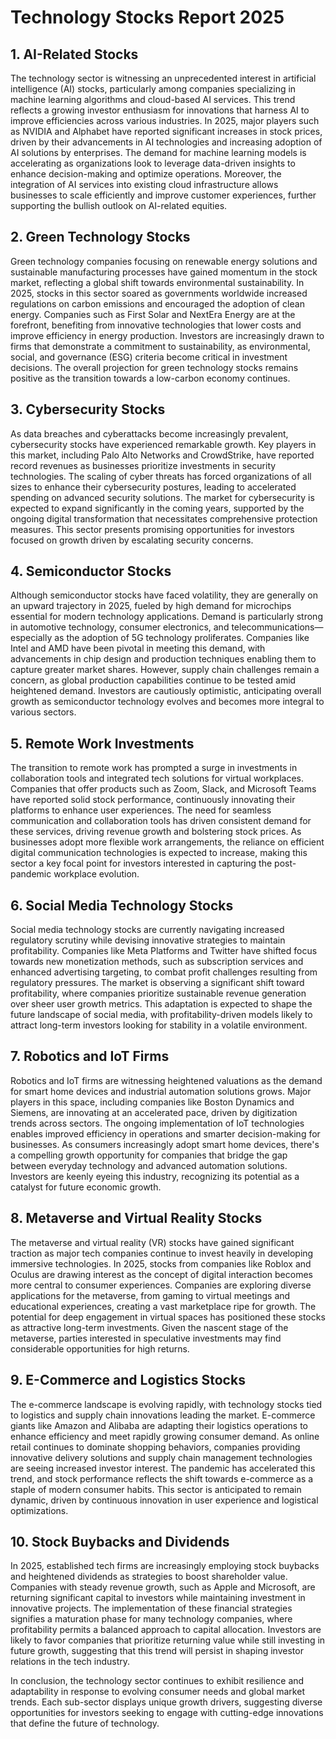# Technology Stocks Report 2025

## 1. AI-Related Stocks
The technology sector is witnessing an unprecedented interest in artificial intelligence (AI) stocks, particularly among companies specializing in machine learning algorithms and cloud-based AI services. This trend reflects a growing investor enthusiasm for innovations that harness AI to improve efficiencies across various industries. In 2025, major players such as NVIDIA and Alphabet have reported significant increases in stock prices, driven by their advancements in AI technologies and increasing adoption of AI solutions by enterprises. The demand for machine learning models is accelerating as organizations look to leverage data-driven insights to enhance decision-making and optimize operations. Moreover, the integration of AI services into existing cloud infrastructure allows businesses to scale efficiently and improve customer experiences, further supporting the bullish outlook on AI-related equities.

## 2. Green Technology Stocks
Green technology companies focusing on renewable energy solutions and sustainable manufacturing processes have gained momentum in the stock market, reflecting a global shift towards environmental sustainability. In 2025, stocks in this sector soared as governments worldwide increased regulations on carbon emissions and encouraged the adoption of clean energy. Companies such as First Solar and NextEra Energy are at the forefront, benefiting from innovative technologies that lower costs and improve efficiency in energy production. Investors are increasingly drawn to firms that demonstrate a commitment to sustainability, as environmental, social, and governance (ESG) criteria become critical in investment decisions. The overall projection for green technology stocks remains positive as the transition towards a low-carbon economy continues.

## 3. Cybersecurity Stocks
As data breaches and cyberattacks become increasingly prevalent, cybersecurity stocks have experienced remarkable growth. Key players in this market, including Palo Alto Networks and CrowdStrike, have reported record revenues as businesses prioritize investments in security technologies. The scaling of cyber threats has forced organizations of all sizes to enhance their cybersecurity postures, leading to accelerated spending on advanced security solutions. The market for cybersecurity is expected to expand significantly in the coming years, supported by the ongoing digital transformation that necessitates comprehensive protection measures. This sector presents promising opportunities for investors focused on growth driven by escalating security concerns.

## 4. Semiconductor Stocks
Although semiconductor stocks have faced volatility, they are generally on an upward trajectory in 2025, fueled by high demand for microchips essential for modern technology applications. Demand is particularly strong in automotive technology, consumer electronics, and telecommunications—especially as the adoption of 5G technology proliferates. Companies like Intel and AMD have been pivotal in meeting this demand, with advancements in chip design and production techniques enabling them to capture greater market shares. However, supply chain challenges remain a concern, as global production capabilities continue to be tested amid heightened demand. Investors are cautiously optimistic, anticipating overall growth as semiconductor technology evolves and becomes more integral to various sectors.

## 5. Remote Work Investments
The transition to remote work has prompted a surge in investments in collaboration tools and integrated tech solutions for virtual workplaces. Companies that offer products such as Zoom, Slack, and Microsoft Teams have reported solid stock performance, continuously innovating their platforms to enhance user experiences. The need for seamless communication and collaboration tools has driven consistent demand for these services, driving revenue growth and bolstering stock prices. As businesses adopt more flexible work arrangements, the reliance on efficient digital communication technologies is expected to increase, making this sector a key focal point for investors interested in capturing the post-pandemic workplace evolution.

## 6. Social Media Technology Stocks
Social media technology stocks are currently navigating increased regulatory scrutiny while devising innovative strategies to maintain profitability. Companies like Meta Platforms and Twitter have shifted focus towards new monetization methods, such as subscription services and enhanced advertising targeting, to combat profit challenges resulting from regulatory pressures. The market is observing a significant shift toward profitability, where companies prioritize sustainable revenue generation over sheer user growth metrics. This adaptation is expected to shape the future landscape of social media, with profitability-driven models likely to attract long-term investors looking for stability in a volatile environment.

## 7. Robotics and IoT Firms
Robotics and IoT firms are witnessing heightened valuations as the demand for smart home devices and industrial automation solutions grows. Major players in this space, including companies like Boston Dynamics and Siemens, are innovating at an accelerated pace, driven by digitization trends across sectors. The ongoing implementation of IoT technologies enables improved efficiency in operations and smarter decision-making for businesses. As consumers increasingly adopt smart home devices, there's a compelling growth opportunity for companies that bridge the gap between everyday technology and advanced automation solutions. Investors are keenly eyeing this industry, recognizing its potential as a catalyst for future economic growth.

## 8. Metaverse and Virtual Reality Stocks
The metaverse and virtual reality (VR) stocks have gained significant traction as major tech companies continue to invest heavily in developing immersive technologies. In 2025, stocks from companies like Roblox and Oculus are drawing interest as the concept of digital interaction becomes more central to consumer experiences. Companies are exploring diverse applications for the metaverse, from gaming to virtual meetings and educational experiences, creating a vast marketplace ripe for growth. The potential for deep engagement in virtual spaces has positioned these stocks as attractive long-term investments. Given the nascent stage of the metaverse, parties interested in speculative investments may find considerable opportunities for high returns.

## 9. E-Commerce and Logistics Stocks
The e-commerce landscape is evolving rapidly, with technology stocks tied to logistics and supply chain innovations leading the market. E-commerce giants like Amazon and Alibaba are adapting their logistics operations to enhance efficiency and meet rapidly growing consumer demand. As online retail continues to dominate shopping behaviors, companies providing innovative delivery solutions and supply chain management technologies are seeing increased investor interest. The pandemic has accelerated this trend, and stock performance reflects the shift towards e-commerce as a staple of modern consumer habits. This sector is anticipated to remain dynamic, driven by continuous innovation in user experience and logistical optimizations.

## 10. Stock Buybacks and Dividends
In 2025, established tech firms are increasingly employing stock buybacks and heightened dividends as strategies to boost shareholder value. Companies with steady revenue growth, such as Apple and Microsoft, are returning significant capital to investors while maintaining investment in innovative projects. The implementation of these financial strategies signifies a maturation phase for many technology companies, where profitability permits a balanced approach to capital allocation. Investors are likely to favor companies that prioritize returning value while still investing in future growth, suggesting that this trend will persist in shaping investor relations in the tech industry.

In conclusion, the technology sector continues to exhibit resilience and adaptability in response to evolving consumer needs and global market trends. Each sub-sector displays unique growth drivers, suggesting diverse opportunities for investors seeking to engage with cutting-edge innovations that define the future of technology.